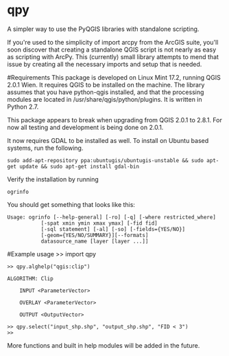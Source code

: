 # qpy
A simpler way to use the PyQGIS libraries with standalone scripting.

If you're used to the simplicity of import arcpy from the ArcGIS suite, you'll soon discover that creating a standalone QGIS script is not nearly as easy as scripting with ArcPy. This (currently) small library attempts to mend that issue by creating all the necessary imports and setup that is needed.

#Requirements
This package is developed on Linux Mint 17.2, running QGIS 2.0.1 Wien. It requires QGIS to be installed on the machine. The library assumes that you have python-qgis installed, and that the processing modules are located in /usr/share/qgis/python/plugins. It is written in Python 2.7. 

This package appears to break when upgrading from QGIS 2.0.1 to 2.8.1. For now all testing and development is being done on 2.0.1.

It now requires GDAL to be installed as well. To install on Ubuntu based systems, run the following.

	sudo add-apt-repository ppa:ubuntugis/ubuntugis-unstable && sudo apt-get update && sudo apt-get install gdal-bin

Verify the installation by running

	ogrinfo

You should get something that looks like this:

	Usage: ogrinfo [--help-general] [-ro] [-q] [-where restricted_where]
		       [-spat xmin ymin xmax ymax] [-fid fid]
		       [-sql statement] [-al] [-so] [-fields={YES/NO}]
		       [-geom={YES/NO/SUMMARY}][--formats]
		       datasource_name [layer [layer ...]]

#Example usage
 	>> import qpy
 
 	>> qpy.alghelp("qgis:clip")
 
 	ALGORITHM: Clip
 
 		INPUT <ParameterVector>
 	
		OVERLAY <ParameterVector>
	
		OUTPUT <OutputVector>
		
	>> qpy.select("input_shp.shp", "output_shp.shp", "FID < 3")
	>> 
	
More functions and built in help modules will be added in the future.
